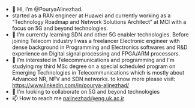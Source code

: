 - 👋 Hi, I’m @PouryaAlinezhad.
- started as a RAN engineer at Huawei and currently working as a “Technology Roadmap and Network Solutions Architect” at MCI with a focus on 5G and beyond technologies.
- 🌱 I’m currently learning SDN and other 5G enabler technologies.
Before joining Telecom industry I was a freelancer Electronic engineer with dense background in Programming and Electronics softwares and R&D experience on Digital signal processing and FPGA/ARM processors.
- 👀 I’m interested in Telecommunications and programming and I'm studying my third MSc degree on a special scheduled program on Emerging Technologies in Telecommunications which is mostly about Advanced NR, NFV and SDN networks.
to know more please visit: https://www.linkedin.com/in/pourya-alinezhad/
- 💞️ I’m looking to collaborate on 5G and beyond technologies
- 📫 How to reach me palinezhad@eng.uk.ac.ir

<!---
PouryaAlinezhad/PouryaAlinezhad is a ✨ special ✨ repository because its `README.md` (this file) appears on your GitHub profile.
You can click the Preview link to take a look at your changes.
--->
